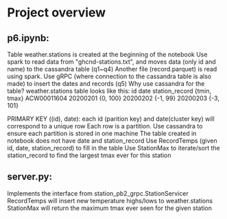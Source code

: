 
# Project overview

## p6.ipynb:
Table weather.stations is created at the beginning of the notebook
Use spark to read data from "ghcnd-stations.txt", and moves data (only id and name) to the cassandra table (q1~q4)
Another file (record.parquet) is read using spark. Use gRPC (where connection to the cassandra table is also made) to insert the dates and records (q5)
Why use cassandra for the table?
weather.stations table looks like this:
    id         date      station_record {tmin, tmax}
ACW00011604   20200201       {0, 100}
              20200202       {-1, 99} 
              20200203       {-3, 101}

PRIMARY KEY ((id), date): each id (parition key) and date(cluster key) will correspond to a unique row
Each row is a partition. Use cassandra to ensure each partition is stored in one machine
The table created in notebook does not have date and station_record
Use RecordTemps (given id, date, station_record) to fill in the table
Use StationMax to iterate/sort the station_record to find the largest tmax ever for this station

## server.py:
Implements the interface from station_pb2_grpc.StationServicer
RecordTemps will insert new temperature highs/lows to weather.stations
StationMax will return the maximum tmax ever seen for the given station

